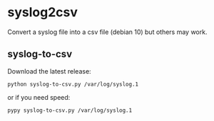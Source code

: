# syslog2csv
Convert a syslog file into a csv file (debian 10) but others may work.

## syslog-to-csv
Download the latest release:

```
python syslog-to-csv.py /var/log/syslog.1
```
or if you need speed:

```
pypy syslog-to-csv.py /var/log/syslog.1
```
